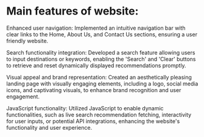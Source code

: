 # Main features of website:

Enhanced user navigation: Implemented an intuitive navigation bar with clear links to the Home, About Us, and Contact Us sections, ensuring a user friendly website.

Search functionality integration: Developed a search feature allowing users to input destinations or keywords, enabling the 'Search' and 'Clear' buttons to retrieve and reset dynamically displayed recommendations promptly.

Visual appeal and brand representation: Created an aesthetically pleasing landing page with visually engaging elements, including a logo, social media icons, and captivating visuals, to enhance brand recognition and user engagement.

JavaScript functionality: Utilized JavaScript to enable dynamic functionalities, such as live search recommendation fetching, interactivity for user inputs, or potential API integrations, enhancing the website's functionality and user experience.
